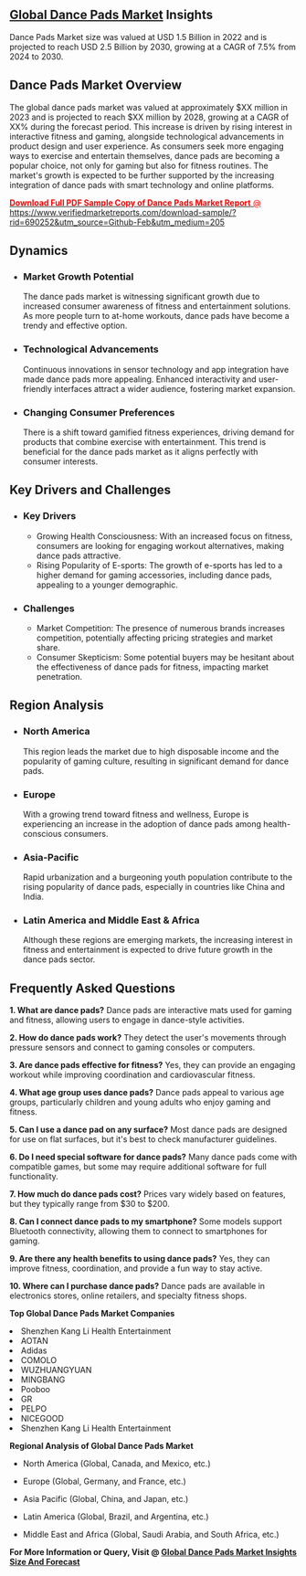 <h2><a href="https://www.verifiedmarketreports.com/download-sample/?rid=690252&amp;utm_source=Github&amp;utm_medium=205" target="_blank">Global Dance Pads Market</a> Insights</h2><p>Dance Pads Market size was valued at USD 1.5 Billion in 2022 and is projected to reach USD 2.5 Billion by 2030, growing at a CAGR of 7.5% from 2024 to 2030.</p><p> <h2>Dance Pads Market Overview</h2> <p>The global dance pads market was valued at approximately $XX million in 2023 and is projected to reach $XX million by 2028, growing at a CAGR of XX% during the forecast period. This increase is driven by rising interest in interactive fitness and gaming, alongside technological advancements in product design and user experience. As consumers seek more engaging ways to exercise and entertain themselves, dance pads are becoming a popular choice, not only for gaming but also for fitness routines. The market's growth is expected to be further supported by the increasing integration of dance pads with smart technology and online platforms.</p> <p><a href="#"><p><span class=""><span style="color: #ff0000;"><strong>Download Full PDF Sample Copy of Dance Pads Market Report</strong> @ </span><a href="https://www.verifiedmarketreports.com/download-sample/?rid=690252&amp;utm_source=Github-Feb&amp;utm_medium=205" target="_blank">https://www.verifiedmarketreports.com/download-sample/?rid=690252&amp;utm_source=Github-Feb&amp;utm_medium=205</a></span></p></a></p> <h2>Dynamics</h2> <ul> <li><h3>Market Growth Potential</h3> The dance pads market is witnessing significant growth due to increased consumer awareness of fitness and entertainment solutions. As more people turn to at-home workouts, dance pads have become a trendy and effective option.</li> <li><h3>Technological Advancements</h3> Continuous innovations in sensor technology and app integration have made dance pads more appealing. Enhanced interactivity and user-friendly interfaces attract a wider audience, fostering market expansion.</li> <li><h3>Changing Consumer Preferences</h3> There is a shift toward gamified fitness experiences, driving demand for products that combine exercise with entertainment. This trend is beneficial for the dance pads market as it aligns perfectly with consumer interests.</li> </ul> <h2>Key Drivers and Challenges</h2> <ul> <li><h3>Key Drivers</h3> <ul> <li>Growing Health Consciousness: With an increased focus on fitness, consumers are looking for engaging workout alternatives, making dance pads attractive.</li> <li>Rising Popularity of E-sports: The growth of e-sports has led to a higher demand for gaming accessories, including dance pads, appealing to a younger demographic.</li> </ul> </li> <li><h3>Challenges</h3> <ul> <li>Market Competition: The presence of numerous brands increases competition, potentially affecting pricing strategies and market share.</li> <li>Consumer Skepticism: Some potential buyers may be hesitant about the effectiveness of dance pads for fitness, impacting market penetration.</li> </ul> </li> </ul> <h2>Region Analysis</h2> <ul> <li><h3>North America</h3> This region leads the market due to high disposable income and the popularity of gaming culture, resulting in significant demand for dance pads.</li> <li><h3>Europe</h3> With a growing trend toward fitness and wellness, Europe is experiencing an increase in the adoption of dance pads among health-conscious consumers.</li> <li><h3>Asia-Pacific</h3> Rapid urbanization and a burgeoning youth population contribute to the rising popularity of dance pads, especially in countries like China and India.</li> <li><h3>Latin America and Middle East & Africa</h3> Although these regions are emerging markets, the increasing interest in fitness and entertainment is expected to drive future growth in the dance pads sector.</li> </ul> <h2>Frequently Asked Questions</h2> <p><strong>1. What are dance pads?</strong> Dance pads are interactive mats used for gaming and fitness, allowing users to engage in dance-style activities.</p> <p><strong>2. How do dance pads work?</strong> They detect the user's movements through pressure sensors and connect to gaming consoles or computers.</p> <p><strong>3. Are dance pads effective for fitness?</strong> Yes, they can provide an engaging workout while improving coordination and cardiovascular fitness.</p> <p><strong>4. What age group uses dance pads?</strong> Dance pads appeal to various age groups, particularly children and young adults who enjoy gaming and fitness.</p> <p><strong>5. Can I use a dance pad on any surface?</strong> Most dance pads are designed for use on flat surfaces, but it's best to check manufacturer guidelines.</p> <p><strong>6. Do I need special software for dance pads?</strong> Many dance pads come with compatible games, but some may require additional software for full functionality.</p> <p><strong>7. How much do dance pads cost?</strong> Prices vary widely based on features, but they typically range from $30 to $200.</p> <p><strong>8. Can I connect dance pads to my smartphone?</strong> Some models support Bluetooth connectivity, allowing them to connect to smartphones for gaming.</p> <p><strong>9. Are there any health benefits to using dance pads?</strong> Yes, they can improve fitness, coordination, and provide a fun way to stay active.</p> <p><strong>10. Where can I purchase dance pads?</strong> Dance pads are available in electronics stores, online retailers, and specialty fitness shops.</p> </p><p><strong>Top Global Dance Pads Market Companies</strong></p><div data-test-id=""><p><li>Shenzhen Kang Li Health Entertainment</li><li> AOTAN</li><li> Adidas</li><li> COMOLO</li><li> WUZHUANGYUAN</li><li> MINGBANG</li><li> Pooboo</li><li> GR</li><li> PELPO</li><li> NICEGOOD</li><li> Shenzhen Kang Li Health Entertainment</li></p><div><strong>Regional Analysis of&nbsp;Global Dance Pads Market</strong></div><ul><li dir="ltr"><p dir="ltr">North America&nbsp;(Global, Canada, and Mexico, etc.)</p></li><li dir="ltr"><p dir="ltr">Europe (Global, Germany, and France, etc.)</p></li><li dir="ltr"><p dir="ltr">Asia Pacific&nbsp;(Global, China, and Japan, etc.)</p></li><li dir="ltr"><p dir="ltr">Latin America&nbsp;(Global, Brazil, and Argentina, etc.)</p></li><li dir="ltr">Middle East and Africa&nbsp;(Global, Saudi Arabia, and South Africa, etc.)</li></ul><p><strong>For More Information or Query, Visit @&nbsp;</strong><strong><a href="https://www.verifiedmarketreports.com/product/dance-pads-market/?utm_source=Github&amp;utm_medium=205" target="_blank">Global Dance Pads Market Insights Size And Forecast</a></strong></p></div>
